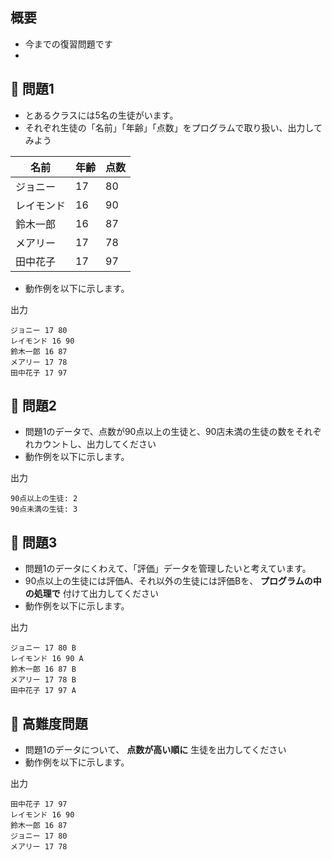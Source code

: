## 概要

- 今までの復習問題です
- 

## :turtle: 問題1

- とあるクラスには5名の生徒がいます。
- それぞれ生徒の「名前」「年齢」「点数」をプログラムで取り扱い、出力してみよう

| 名前 | 年齢 | 点数 |
| - | - | - |
| ジョニー | 17 | 80 |
| レイモンド | 16 | 90 |
| 鈴木一郎 | 16 | 87 |
| メアリー | 17 | 78 |
| 田中花子 | 17 | 97 |

- 動作例を以下に示します。

出力

```
ジョニー 17 80
レイモンド 16 90
鈴木一郎 16 87
メアリー 17 78
田中花子 17 97
```

## :dog: 問題2

- 問題1のデータで、点数が90点以上の生徒と、90店未満の生徒の数をそれぞれカウントし、出力してください
- 動作例を以下に示します。

出力

```
90点以上の生徒: 2
90点未満の生徒: 3
```

## :bear: 問題3

- 問題1のデータにくわえて、「評価」データを管理したいと考えています。
- 90点以上の生徒には評価A、それ以外の生徒には評価Bを、 **プログラムの中の処理で** 付けて出力してください
- 動作例を以下に示します。

出力

```
ジョニー 17 80 B
レイモンド 16 90 A
鈴木一郎 16 87 B
メアリー 17 78 B
田中花子 17 97 A
```

## :whale: 高難度問題

- 問題1のデータについて、 **点数が高い順に** 生徒を出力してください
- 動作例を以下に示します。

出力

```
田中花子 17 97
レイモンド 16 90
鈴木一郎 16 87
ジョニー 17 80
メアリー 17 78
```
